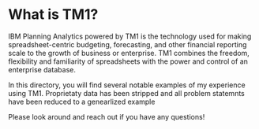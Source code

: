 # What is TM1?
IBM Planning Analytics powered by TM1 is the technology used for making spreadsheet-centric budgeting, forecasting, and other financial reporting scale to the growth of  business or enterprise. TM1 combines the freedom, flexibility and familiarity of spreadsheets with the power and control of an enterprise database.

In this directory, you will find several notable examples of my experience using TM1. Proprietaty data has been stripped and all problem statemnts have been reduced to a genearlized example

Please look around and reach out if you have any questions!
